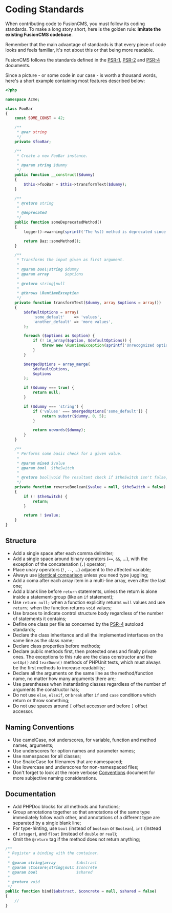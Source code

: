 # Coding Standards

When contributing code to FusionCMS, you must follow its coding standards. To make a long story short, here is the golden rule: **Imitate the existing FusionCMS codebase**.

Remember that the main advantage of standards is that every piece of code looks and feels familiar, it's not about this or that being more readable.

FusionCMS follows the standards defined in the [PSR-1](http://www.php-fig.org/psr/psr-1/), [PSR-2](http://www.php-fig.org/psr/psr-2/) and [PSR-4](http://www.php-fig.org/psr/psr-4/) documents.

Since a picture - or some code in our case - is worth a thousand words, here's a short example containing most features described below:

```php
<?php

namespace Acme;

class FooBar
{
    const SOME_CONST = 42;

    /**
     * @var string
     */
    private $fooBar;

    /**
     * Create a new FooBar instance.
     *
     * @param string $dummy
     */
    public function __construct($dummy)
    {
        $this->fooBar = $this->transformText($dummy);
    }

    /**
     * @return string
     *
     * @deprecated
     */
    public function someDeprecatedMethod()
    {
        logger()->warning(sprintf('The %s() method is deprecated since version 2.8 and will be removed in 3.0. Use Acme\Baz::someMethod() instead.', __METHOD__));

        return Baz::someMethod();
    }

    /**
     * Transforms the input given as first argument.
     *
     * @param bool|string $dummy
     * @param array       $options
     *
     * @return string|null
     *
     * @throws \RuntimeException
     */
    private function transformText($dummy, array $options = array())
    {
        $defaultOptions = array(
            'some_default'    => 'values',
            'another_default' => 'more values',
        );

        foreach ($options as $option) {
            if (! in_array($option, $defaultOptions)) {
                throw new \RuntimeException(sprintf('Unrecognized option "%s"', $option));
            }
        }

        $mergedOptions = array_merge(
            $defaultOptions,
            $options
        );

        if ($dummy === true) {
            return null;
        }

        if ($dummy === 'string') {
            if ('values' === $mergedOptions['some_default']) {
                return substr($dummy, 0, 5);
            }

            return ucwords($dummy);
        }
    }

    /**
     * Performs some basic check for a given value.
     *
     * @param mixed $value
     * @param bool  $theSwitch
     *
     * @return bool|void The resultant check if $theSwitch isn't false, void otherwise
     */
    private function reverseBoolean($value = null, $theSwitch = false)
    {
        if (! $theSwitch) {
            return;
        }

        return ! $value;
    }
}
```

## Structure
- Add a single space after each comma delimiter;
- Add a single space around binary operators (`==`, `&&`, ...), with the exception of the concatenation (`.`) operator;
- Place unary operators (`!`, `--`, ...) adjacent to the affected variable;
- Always use [identical comparison](http://php.net/manual/en/language.operators.comparison.php) unless you need type juggling;
- Add a coma after each array item in a multi-line array, even after the last one;
- Add a blank line before `return` statements, unless the return is alone inside a statement-group (like an `if` statement);
- Use `return null;` when a function explicitly returns `null` values and use `return;` when the function returns `void` values;
- Use braces to indicate control structure body regardless of the number of statements it contains;
- Define one class per file as concerned by the [PSR-4](http://www.php-fig.org/psr/psr-4/) autoload standards;
- Declare the class inheritance and all the implemented interfaces on the same line as the class name;
- Declare class properties before methods;
- Declare public methods first, then protected ones and finally private ones. The exceptions to this rule are the class constructor and the `setUp()` and `tearDown()` methods of PHPUnit tests, which must always be the first methods to increase readability;
- Declare all the arguments on the same line as the method/function name, no matter how many arguments there are;
- Use parentheses when instantiating classes regardless of the number of arguments the constructor has;
- Do not use `else`, `elseif`, or `break` after `if` and `case` conditions which return or throw something;
- Do not use spaces around `[` offset accessor and before `]` offset accessor.

## Naming Conventions
- Use camelCase, not underscores, for variable, function and method names, arguments;
- Use underscores for option names and parameter names;
- Use namespaces for all classes;
- Use SnakeCase for filenames that are namespaced;
- Use lowercase and underscores for non-namespaced files;
- Don't forget to look at the more verbose [Conventions](#) document for more subjective naming considerations.

## Documentation
- Add PHPDoc blocks for all methods and functions;
- Group annotations together so that annotations of the same type immediately follow each other, and annotations of a different type are separated by a single blank line;
- For type-hinting, use `bool` (instead of `boolean` or `Boolean`), `int` (instead of `integer`), and `float` (instead of `double` or `real`);
- Omit the `@return` tag if the method does not return anything;

```php
/**
 * Register a binding with the container.
 *
 * @param string|array         $abstract
 * @param \Closure|string|null $concrete
 * @param bool                 $shared
 *
 * @return void
 */
public function bind($abstract, $concrete = null, $shared = false)
{
    //
}
```
